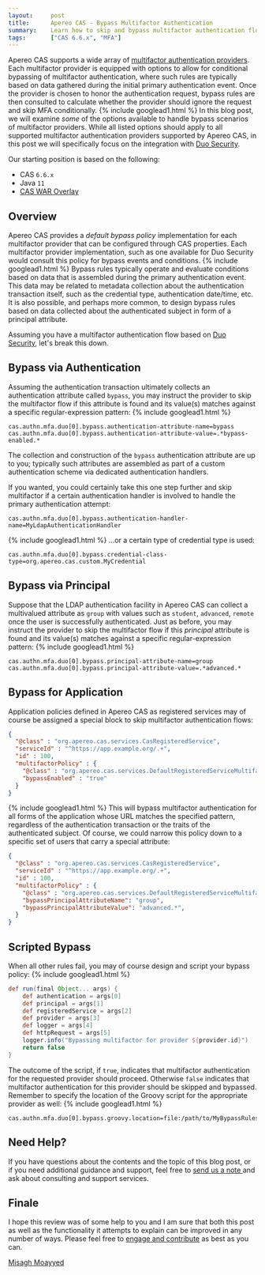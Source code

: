 ```yaml
---
layout:     post
title:      Apereo CAS - Bypass Multifactor Authentication
summary:    Learn how to skip and bypass multifactor authentication flows using authentication and/or subject data and a variety of other conditions.
tags:       ["CAS 6.6.x", "MFA"]
---
```


Apereo CAS supports a wide array of [multifactor authentication providers](https://apereo.github.io/cas/6.6.x/mfa/Configuring-Multifactor-Authentication.html). Each multifactor provider is equipped with options to allow for conditional bypassing of multifactor authentication, where such rules are typically based on data gathered during the initial primary authentication event. Once the provider is chosen to honor the authentication request, bypass rules are then consulted to calculate whether the provider should ignore the request and skip MFA conditionally. 
{% include googlead1.html %}
In this blog post, we will examine *some* of the options available to handle bypass scenarios of multifactor providers. While all listed options should apply to all supported multifactor authentication providers supported by Apereo CAS, in this post we will specifically focus on the integration with [Duo Security][duosecurity].

Our starting position is based on the following:

- CAS `6.6.x`
- Java `11`
- [CAS WAR Overlay](https://github.com/apereo/cas-overlay-template)

## Overview

Apereo CAS provides a *default bypass policy* implementation for each multifactor provider that can be configured through CAS properties. Each multifactor provider implementation, such as one available for Duo Security would consult this policy for bypass events and conditions.
{% include googlead1.html %}
Bypass rules typically operate and evaluate conditions based on data that is assembled during the primary authentication event. This data may be related to metadata collection about the authentication transaction itself, such as the credential type, authentication date/time, etc. It is also possible, and perhaps more common, to design bypass rules based on data collected about the authenticated subject in form of a principal attribute.

Assuming you have a multifactor authentication flow based on [Duo Security][duosecurity], let's break this down.

## Bypass via Authentication

Assuming the authentication transaction ultimately collects an authentication attribute called `bypass`, you may instruct the provider to skip the multifactor flow if this attribute is found and its value(s) matches against a specific regular-expression pattern:
{% include googlead1.html %}
```
cas.authn.mfa.duo[0].bypass.authentication-attribute-name=bypass
cas.authn.mfa.duo[0].bypass.authentication-attribute-value=.*bypass-enabled.*
```

The collection and construction of the `bypass` authentication attribute are up to you; typically such attributes are assembled as part of a custom authentication scheme via dedicated authentication handlers. 

If you wanted, you could certainly take this one step further and skip multifactor if a certain authentication handler is involved to handle the primary authentication attempt:

```
cas.authn.mfa.duo[0].bypass.authentication-handler-name=MyLdapAuthenticationHandler
```
{% include googlead1.html %}
...or a certain type of credential type is used:

```
cas.authn.mfa.duo[0].bypass.credential-class-type=org.apereo.cas.custom.MyCredential
```

## Bypass via Principal

Suppose that the LDAP authentication facility in Apereo CAS can collect a multivalued attribute as `group` with values such as `student`, `advanced`, `remote` once the user is successfully authenticated. Just as before, you may instruct the provider to skip the multifactor flow if this *principal* attribute is found and its value(s) matches against a specific regular-expression pattern:
{% include googlead1.html %}
```
cas.authn.mfa.duo[0].bypass.principal-attribute-name=group
cas.authn.mfa.duo[0].bypass.principal-attribute-value=.*advanced.*
```

## Bypass for Application

Application policies defined in Apereo CAS as registered services may of course be assigned a special block to skip multifactor authentication flows:

```json
{
  "@class" : "org.apereo.cas.services.CasRegisteredService",
  "serviceId" : "^https://app.example.org/.+",
  "id" : 100,
  "multifactorPolicy" : {
    "@class" : "org.apereo.cas.services.DefaultRegisteredServiceMultifactorPolicy",
    "bypassEnabled" : "true"
  }
}
```
{% include googlead1.html %}
This will bypass multifactor authentication for all forms of the application whose URL matches the specified pattern, regardless of the authentication transaction or the traits of the authenticated subject. Of course, we could narrow this policy down to a specific set of users that carry a special attribute:

```json
{
  "@class" : "org.apereo.cas.services.CasRegisteredService",
  "serviceId" : "^https://app.example.org/.+",
  "id" : 100,
  "multifactorPolicy" : {
    "@class" : "org.apereo.cas.services.DefaultRegisteredServiceMultifactorPolicy",
    "bypassPrincipalAttributeName": "group",
    "bypassPrincipalAttributeValue": "advanced.*",
  }
}
```

## Scripted Bypass

When all other rules fail, you may of course design and script your bypass policy:
{% include googlead1.html %}
```groovy
def run(final Object... args) {
    def authentication = args[0]
    def principal = args[1]
    def registeredService = args[2]
    def provider = args[3]
    def logger = args[4]
    def httpRequest = args[5]
    logger.info("Bypassing multifactor for provider ${provider.id}")
    return false
}
```

The outcome of the script, if `true`, indicates that multifactor authentication for the requested provider should proceed. Otherwise `false` indicates that multifactor authentication for this provider should be skipped and bypassed. Remember to specify the location of the Groovy script for the appropriate provider as well:
{% include googlead1.html %}
```
cas.authn.mfa.duo[0].bypass.groovy.location=file:/path/to/MyBypassRules.groovy
```

## Need Help?

If you have questions about the contents and the topic of this blog post, or if you need additional guidance and support, feel free to [send us a note ](/#contact-section-header) and ask about consulting and support services.

## Finale

I hope this review was of some help to you and I am sure that both this post as well as the functionality it attempts to explain can be improved in any number of ways. Please feel free to [engage and contribute](https://apereo.github.io/cas/developer/Contributor-Guidelines.html) as best as you can.

[Misagh Moayyed](https://fawnoos.com)

[duosecurity]: https://apereo.github.io/cas/6.6.x/mfa/DuoSecurity-Authentication.html
